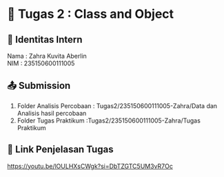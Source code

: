 # 📁 Tugas 2 : Class and Object

## 👤 Identitas Intern
Nama : Zahra Kuvita Aberlin            
NIM  : 235150600111005

## 📤 Submission

1. Folder Analisis Percobaan : Tugas2/235150600111005-Zahra/Data dan Analisis hasil percobaan
2. Folder Tugas Praktikum :Tugas2/235150600111005-Zahra/Tugas Praktikum



## 🔗 Link Penjelasan Tugas

https://youtu.be/lOULHXsCWgk?si=DbTZGTC5UM3vR7Oc

